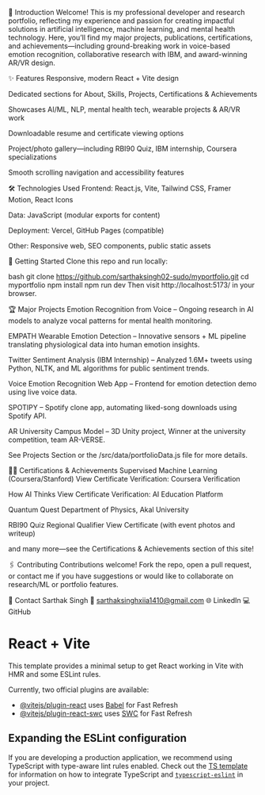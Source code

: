 📝 Introduction
Welcome! This is my professional developer and research portfolio, reflecting my experience and passion for creating impactful solutions in artificial intelligence, machine learning, and mental health technology. Here, you’ll find my major projects, publications, certifications, and achievements—including ground-breaking work in voice-based emotion recognition, collaborative research with IBM, and award-winning AR/VR design.

✨ Features
Responsive, modern React + Vite design

Dedicated sections for About, Skills, Projects, Certifications & Achievements

Showcases AI/ML, NLP, mental health tech, wearable projects & AR/VR work

Downloadable resume and certificate viewing options

Project/photo gallery—including RBI90 Quiz, IBM internship, Coursera specializations

Smooth scrolling navigation and accessibility features

🛠️ Technologies Used
Frontend: React.js, Vite, Tailwind CSS, Framer Motion, React Icons

Data: JavaScript (modular exports for content)

Deployment: Vercel, GitHub Pages (compatible)

Other: Responsive web, SEO components, public static assets

🚀 Getting Started
Clone this repo and run locally:

bash
git clone https://github.com/sarthaksingh02-sudo/myportfolio.git
cd myportfolio
npm install
npm run dev
Then visit http://localhost:5173/ in your browser.

🏆 Major Projects
Emotion Recognition from Voice – Ongoing research in AI models to analyze vocal patterns for mental health monitoring.

EMPATH Wearable Emotion Detection – Innovative sensors + ML pipeline translating physiological data into human emotion insights.

Twitter Sentiment Analysis (IBM Internship) – Analyzed 1.6M+ tweets using Python, NLTK, and ML algorithms for public sentiment trends.

Voice Emotion Recognition Web App – Frontend for emotion detection demo using live voice data.

SPOTIPY – Spotify clone app, automating liked-song downloads using Spotify API.

AR University Campus Model – 3D Unity project, Winner at the university competition, team AR-VERSE.

See Projects Section or the /src/data/portfolioData.js file for more details.

👨‍🎓 Certifications & Achievements
Supervised Machine Learning (Coursera/Stanford)
View Certificate
Verification: Coursera Verification

How AI Thinks
View Certificate
Verification: AI Education Platform

Quantum Quest
Department of Physics, Akal University

RBI90 Quiz Regional Qualifier
View Certificate
(with event photos and writeup)

and many more—see the Certifications & Achievements section of this site!

🖇️ Contributing
Contributions welcome! Fork the repo, open a pull request, or contact me if you have suggestions or would like to collaborate on research/ML or portfolio features.

🙋 Contact
Sarthak Singh
📧 sarthaksinghxiia1410@gmail.com
🌐 LinkedIn
💻 GitHub
# React + Vite

This template provides a minimal setup to get React working in Vite with HMR and some ESLint rules.

Currently, two official plugins are available:

- [@vitejs/plugin-react](https://github.com/vitejs/vite-plugin-react/blob/main/packages/plugin-react) uses [Babel](https://babeljs.io/) for Fast Refresh
- [@vitejs/plugin-react-swc](https://github.com/vitejs/vite-plugin-react/blob/main/packages/plugin-react-swc) uses [SWC](https://swc.rs/) for Fast Refresh

## Expanding the ESLint configuration

If you are developing a production application, we recommend using TypeScript with type-aware lint rules enabled. Check out the [TS template](https://github.com/vitejs/vite/tree/main/packages/create-vite/template-react-ts) for information on how to integrate TypeScript and [`typescript-eslint`](https://typescript-eslint.io) in your project.
